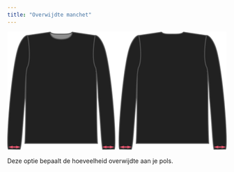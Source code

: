 ```yaml
---
title: "Overwijdte manchet"
---
```


![De factor voor overwijdte pols bij Brian](./cuffease.svg)

Deze optie bepaalt de hoeveelheid overwijdte aan je pols.




